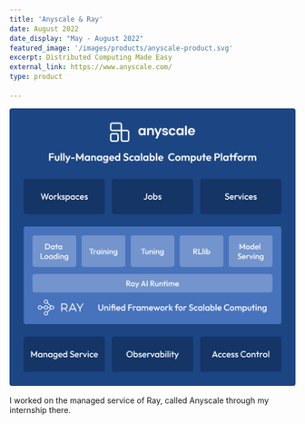 ```yaml
---
title: 'Anyscale & Ray'
date: August 2022
date_display: "May - August 2022"
featured_image: '/images/products/anyscale-product.svg'
excerpt: Distributed Computing Made Easy
external_link: https://www.anyscale.com/
type: product

---
```

![](/images/products/anyscale-product.svg)


I worked on the managed service of Ray, called Anyscale through my internship there.
